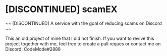 # [DISCONTINUED] scamEX
~~ [DISCONTINUED] A service with the goal of reducing scams on Discord ~~


This an old project of mine that I did not finish. If you want to revive this project together with me, feel free to create a pull reques or contact me on Discord: CodeMode#2888
